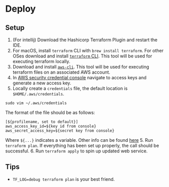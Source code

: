 # Deploy 

## Setup 
1. (For intellij) Download the Hashicorp Terraform Plugin and restart the IDE.
2. For macOS, install `terraform` CLI with `brew install terraform`. For other OSes download and install [`terraform` CLI](https://www.terraform.io/downloads.html). This tool will be used for executing terraform locally.
3. Download and install [`aws-cli`](https://docs.aws.amazon.com/cli/latest/userguide/install-cliv2.html). This tool will be used for executing terraform files on an associated AWS account.
4. In [AWS security credential console](https://console.aws.amazon.com/iam/home#/security_credentials) navigate to access keys and generate a new access key.
5. Locally create a `credentials` file, the default location is `$HOME/.aws/credentials`.
 ```
sudo vim ~/.aws/credentials
```
The format of the file should be as follows: 
```
[${profilename, set to default}]
aws_access_key_id=${key id from console}
aws_secret_access_key=${secret key from console}
```
Where `${...}` indicates a variable. Other info can be found [here](https://docs.aws.amazon.com/cli/latest/userguide/cli-configure-files.html)
5. Run `terraform plan`. If everything has been set up properly, the call should be successful.
6. Run `terraform apply` to spin up updated web service.


## Tips
- `TF_LOG=debug terraform plan` is your best friend.